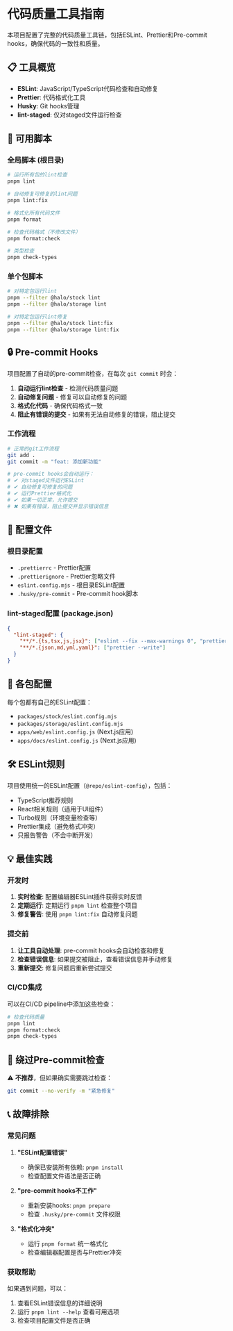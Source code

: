 # 代码质量工具指南

本项目配置了完整的代码质量工具链，包括ESLint、Prettier和Pre-commit hooks，确保代码的一致性和质量。

## 📋 工具概览

- **ESLint**: JavaScript/TypeScript代码检查和自动修复
- **Prettier**: 代码格式化工具
- **Husky**: Git hooks管理
- **lint-staged**: 仅对staged文件运行检查

## 🚀 可用脚本

### 全局脚本 (根目录)

```bash
# 运行所有包的lint检查
pnpm lint

# 自动修复可修复的lint问题
pnpm lint:fix

# 格式化所有代码文件
pnpm format

# 检查代码格式（不修改文件）
pnpm format:check

# 类型检查
pnpm check-types
```

### 单个包脚本

```bash
# 对特定包运行lint
pnpm --filter @halo/stock lint
pnpm --filter @halo/storage lint

# 对特定包运行lint修复
pnpm --filter @halo/stock lint:fix
pnpm --filter @halo/storage lint:fix
```

## 🔒 Pre-commit Hooks

项目配置了自动的pre-commit检查，在每次 `git commit` 时会：

1. **自动运行lint检查** - 检测代码质量问题
2. **自动修复问题** - 修复可以自动修复的问题
3. **格式化代码** - 确保代码格式一致
4. **阻止有错误的提交** - 如果有无法自动修复的错误，阻止提交

### 工作流程

```bash
# 正常的git工作流程
git add .
git commit -m "feat: 添加新功能"

# pre-commit hooks会自动运行：
# ✔ 对staged文件运行ESLint
# ✔ 自动修复可修复的问题
# ✔ 运行Prettier格式化
# ✔ 如果一切正常，允许提交
# ✖ 如果有错误，阻止提交并显示错误信息
```

## 📁 配置文件

### 根目录配置

- `.prettierrc` - Prettier配置
- `.prettierignore` - Prettier忽略文件
- `eslint.config.mjs` - 根目录ESLint配置
- `.husky/pre-commit` - Pre-commit hook脚本

### lint-staged配置 (package.json)

```json
{
  "lint-staged": {
    "**/*.{ts,tsx,js,jsx}": ["eslint --fix --max-warnings 0", "prettier --write"],
    "**/*.{json,md,yml,yaml}": ["prettier --write"]
  }
}
```

## 🎯 各包配置

每个包都有自己的ESLint配置：

- `packages/stock/eslint.config.mjs`
- `packages/storage/eslint.config.mjs`
- `apps/web/eslint.config.js` (Next.js应用)
- `apps/docs/eslint.config.js` (Next.js应用)

## 🛠️ ESLint规则

项目使用统一的ESLint配置（`@repo/eslint-config`），包括：

- TypeScript推荐规则
- React相关规则（适用于UI组件）
- Turbo规则（环境变量检查等）
- Prettier集成（避免格式冲突）
- 只报告警告（不会中断开发）

## 💡 最佳实践

### 开发时

1. **实时检查**: 配置编辑器ESLint插件获得实时反馈
2. **定期运行**: 定期运行 `pnpm lint` 检查整个项目
3. **修复警告**: 使用 `pnpm lint:fix` 自动修复问题

### 提交前

1. **让工具自动处理**: pre-commit hooks会自动检查和修复
2. **检查错误信息**: 如果提交被阻止，查看错误信息并手动修复
3. **重新提交**: 修复问题后重新尝试提交

### CI/CD集成

可以在CI/CD pipeline中添加这些检查：

```bash
# 检查代码质量
pnpm lint
pnpm format:check
pnpm check-types
```

## 🚫 绕过Pre-commit检查

⚠️ **不推荐**，但如果确实需要跳过检查：

```bash
git commit --no-verify -m "紧急修复"
```

## 📞 故障排除

### 常见问题

1. **"ESLint配置错误"**
   - 确保已安装所有依赖: `pnpm install`
   - 检查配置文件语法是否正确

2. **"pre-commit hooks不工作"**
   - 重新安装hooks: `pnpm prepare`
   - 检查 `.husky/pre-commit` 文件权限

3. **"格式化冲突"**
   - 运行 `pnpm format` 统一格式化
   - 检查编辑器配置是否与Prettier冲突

### 获取帮助

如果遇到问题，可以：

1. 查看ESLint错误信息的详细说明
2. 运行 `pnpm lint --help` 查看可用选项
3. 检查项目配置文件是否正确
